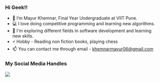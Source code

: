 ### Hi Geek!!

- 👋 I’m Mayur Khemnar, Final Year Undergraduate at VIIT Pune.
- 💻 I love doing competitive programming and learning new algorithms.
- 🌱 I'm exploring different fields in software development and learning new skills.
- ⚡ Hobby - Reading non fiction books, playing chess
- 📫 You can contact me through email - khemnarmayur06@gmail.com

### My Social Media Handles
[<img src="https://img.shields.io/badge/linkedin-%230077B5.svg?style=for-the-badge&logo=linkedin&logoColor=white" />](https://www.linkedin.com/in/mayur-khemnar-730896219/)
